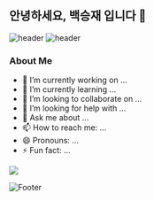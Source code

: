 ## 안녕하세요, 백승재 입니다 👋
![header](https://capsule-render.vercel.app/api?type=waving&color=auto&height=200&section=header)
![header](https://capsule-render.vercel.app/api?type=venom&color=0:87CEFA,100:4682B4&height=220&section=header&text=BaekSeoungJae&fontSize=60&fontColor=000000&animation=twinkling&stroke=808080,000000&strokeWidth=1)

### About Me
- 🔭 I’m currently working on ...
- 🌱 I’m currently learning ...
- 👯 I’m looking to collaborate on ...
- 🤔 I’m looking for help with ...
- 💬 Ask me about ...
- 📫 How to reach me: ...
- 😄 Pronouns: ...
- ⚡ Fun fact: ...

<a href="https://hits.seeyoufarm.com"><img src="https://hits.seeyoufarm.com/api/count/incr/badge.svg?url=https%3A%2F%2Fgithub.com%2FBaekSeoungJae&count_bg=%23A1B2F1&title_bg=%2355587C&icon=github.svg&icon_color=%23FBFBFB&title=hits&edge_flat=false"/></a>

![Footer](https://capsule-render.vercel.app/api?type=waving&color=auto&height=200&section=footer)
